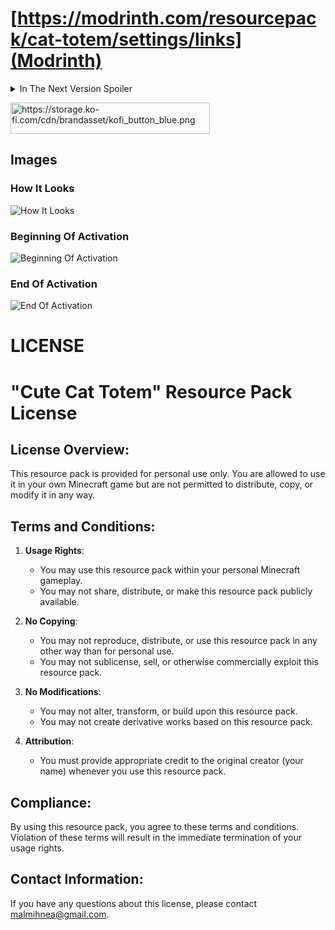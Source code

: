 # [https://modrinth.com/resourcepack/cat-totem/settings/links](Modrinth)

<details>
<summary>In The Next Version Spoiler</summary>

1. The Name Of The Totem Will Change From "Totem Of Undying" To "Totem Of Cat"
2. The Activation Sound will Be A Cat Sound.
3. (If You See A Bug Report It :)

</details>

<a href="https://ko-fi.com/sandwichdev" target="_blank" rel="noopener nofollow" title="Support Me"><img src="https://storage.ko-fi.com/cdn/brandasset/kofi_button_blue.png" alt="https://storage.ko-fi.com/cdn/brandasset/kofi_button_blue.png" width="319" height="50" loading="lazy"></a>

## Images
### How It Looks
![How It Looks](https://cdn.modrinth.com/data/cached_images/e7c8c579fcb30806f0062703e5dcd2fc67313eea.webp)
### Beginning Of Activation
![Beginning Of Activation](https://cdn.modrinth.com/data/cached_images/4f9af5399664ffb5633e4ad155ad067b38cc647f.webp)
### End Of Activation
![End Of Activation](https://cdn.modrinth.com/data/cached_images/4eb14ce819fe00675c4c0d186d30fdf77cb218ff.webp)

# LICENSE 


# "Cute Cat Totem" Resource Pack License

## License Overview:
This resource pack is provided for personal use only. You are allowed to use it in your own Minecraft game but are not permitted to distribute, copy, or modify it in any way.

## Terms and Conditions:
1. **Usage Rights**:
   - You may use this resource pack within your personal Minecraft gameplay.
   - You may not share, distribute, or make this resource pack publicly available.

2. **No Copying**:
   - You may not reproduce, distribute, or use this resource pack in any other way than for personal use.
   - You may not sublicense, sell, or otherwise commercially exploit this resource pack.

3. **No Modifications**:
   - You may not alter, transform, or build upon this resource pack.
   - You may not create derivative works based on this resource pack.

4. **Attribution**:
   - You must provide appropriate credit to the original creator (your name) whenever you use this resource pack.

## Compliance:
By using this resource pack, you agree to these terms and conditions. Violation of these terms will result in the immediate termination of your usage rights.

## Contact Information:
If you have any questions about this license, please contact malmihnea@gmail.com.
